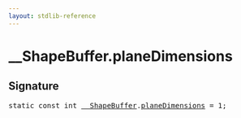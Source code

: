 ```yaml
---
layout: stdlib-reference
---
```


# __ShapeBuffer.planeDimensions

## Signature
<pre>
<span class='code_keyword'>static</span> <span class='code_keyword'>const</span> <span class="code_keyword">int</span> <a href="/stdlib-reference/types/0_shapebuffer-027/index" class="code_type">__ShapeBuffer</a>.<a href="/stdlib-reference/types/0_shapebuffer-027/planedimensions-5" class="code_var">planeDimensions</a> = 1;
</pre>

